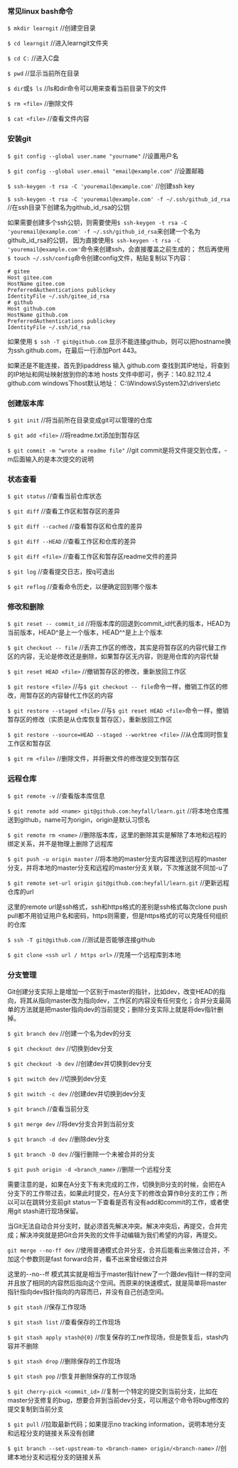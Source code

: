 ### 常见linux bash命令

`$ mkdir learngit`            //创建空目录

`$ cd learngit`               //进入learngit文件夹

`$ cd C:`                     //进入C盘

`$ pwd`                       //显示当前所在目录

`$ dir`或`$ ls`               //ls和dir命令可以用来查看当前目录下的文件

`$ rm <file>`                 //删除文件

`$ cat <file>`                //查看文件内容

### 安装git

`$ git config --global user.name "yourname"`       //设置用户名

`$ git config --global user.email "email@example.com"`   //设置邮箱

`$ ssh-keygen -t rsa -C 'youremail@example.com'`   //创建ssh key

`$ ssh-keygen -t rsa -C 'youremail@example.com' -f ~/.ssh/github_id_rsa`  //在ssh目录下创建名为github_id_rsa的公钥

如果需要创建多个ssh公钥，则需要使用``$ ssh-keygen -t rsa -C 'youremail@example.com' -f ~/.ssh/github_id_rsa``来创建一个名为github_id_rsa的公钥，
因为直接使用``$ ssh-keygen -t rsa -C 'youremail@example.com'``命令来创建ssh，会直接覆盖之前生成的；
然后再使用`$ touch ~/.ssh/config`命令创建config文件，粘贴复制以下内容：
```
# gitee
Host gitee.com
HostName gitee.com
PreferredAuthentications publickey
IdentityFile ~/.ssh/gitee_id_rsa
# github
Host github.com
HostName github.com
PreferredAuthentications publickey
IdentityFile ~/.ssh/id_rsa
```

如果使用 `$ ssh -T git@github.com` 显示不能连接github，则可以把hostname换为ssh.github.com，在最后一行添加Port 443。

如果还是不能连接，首先到ipaddress 输入 github.com 查找到其IP地址，将查到的IP地址和网址映射放到你的本地 hosts 文件中即可，例子：140.82.112.4 github.com
windows下host默认地址： C:\Windows\System32\drivers\etc

### 创建版本库

`$ git init`                  //将当前所在目录变成git可以管理的仓库

`$ git add <file>`        //将readme.txt添加到暂存区

`$ git commit -m "wrote a readme file"` //git commit是将文件提交到仓库，-m后面输入的是本次提交的说明

### 状态查看

`$ git status`                //查看当前仓库状态

`$ git diff`                  //查看工作区和暂存区的差异

`$ git diff --cached`         //查看暂存区和仓库的差异

`$ git diff --HEAD`           //查看工作区和仓库的差异

`$ git diff <file>`          //查看工作区和暂存区readme文件的差异

`$ git log`                   //查看提交日志，按q可退出

`$ git reflog`                //查看命令历史，以便确定回到哪个版本

### 修改和删除

`$ git reset -- commit_id`    //将版本库的回退到commit_id代表的版本，HEAD为当前版本，HEAD^是上一个版本，HEAD^^是上上个版本

`$ git checkout -- file`      //丢弃工作区的修改，其实是将暂存区的内容代替工作区的内容，无论是修改还是删除，如果暂存区无内容，则是用仓库的内容代替

`$ git reset HEAD <file>`    //撤销暂存区的修改，重新放回工作区

`$ git restore <file>`       //与`$ git checkout -- file`命令一样，撤销工作区的修改，用暂存区的内容替代工作区的内容

`$ git restore --staged <file>`  //与`$ git reset HEAD <file>`命令一样，撤销暂存区的修改（实质是从仓库恢复暂存区），重新放回工作区

`$ git restore --source=HEAD --staged --worktree <file>` //从仓库同时恢复工作区和暂存区

`$ git rm <file>`             //删除文件，并将删文件的修改提交到暂存区

### 远程仓库

`$ git remote -v`             //查看版本库信息

`$ git remote add <name> git@github.com:heyfall/learn.git`  //将本地仓库推送到github，name可为origin，origin是默认习惯名

`$ git remote rm <name>`      //删除版本库，这里的删除其实是解除了本地和远程的绑定关系，并不是物理上删除了远程库

`$ git push -u origin master`     //将本地的master分支内容推送到远程的master分支，并将本地的master分支和远程的master分支关联，下次推送就不同加-u了

`$ git remote set-url origin git@github.com:heyfall/learn.git`   //更新远程仓库的url

这里的remote url是ssh格式，ssh和https格式的差别是ssh格式每次clone push pull都不用验证用户名和密码，https则需要，但是https格式的可以克隆任何组织的仓库

`$ ssh -T git@github.com`     //测试是否能够连接github

`$ git clone <ssh url / https orl>`  //克隆一个远程库到本地

### 分支管理

Git创建分支实际上是增加一个区别于master的指针，比如dev，改变HEAD的指向，将其从指向master改为指向dev，工作区的内容没有任何变化；合并分支最简单的方法就是把master指向dev的当前提交；删除分支实际上就是将dev指针删掉。

`$ git branch dev`             //创建一个名为dev的分支

`$ git checkout dev`           //切换到dev分支

`$ git checkout -b dev`        //创建dev并切换到dev分支

`$ git switch dev`             //切换到dev分支

`$ git switch -c dev`          //创建dev并切换到dev分支

`$ git branch`                 //查看当前分支

`$ git merge dev`              //将dev分支合并到当前分支

`$ git branch -d dev`          //删除dev分支

`$ git branch -D dev`          //强行删除一个未被合并的分支

`$ git push origin -d <branch_name>`   //删除一个远程分支

需要注意的是，如果在A分支下有未完成的工作，切换到B分支的时候，会把在A分支下的工作带过去，如果此时提交，在A分支下的修改会算作B分支的工作；所以可以在跳转分支前git status一下查看是否有没有add和commit的工作，或者使用git stash进行现场保留。

当Git无法自动合并分支时，就必须首先解决冲突。解决冲突后，再提交，合并完成；解决冲突就是把Git合并失败的文件手动编辑为我们希望的内容，再提交。

`git merge --no-ff dev`         //使用普通模式合并分支，合并后能看出来做过合并，不加这个参数则是fast forward合并，看不出来曾经做过合并

这里的--no--ff 模式其实就是相当于master指针new了一个跟dev指针一样的空间并且放了相同的内容然后指向这个空间。而原来的快速模式，就是简单将master指针指向dev指针指向的内容而已，并没有自己创造空间。

`$ git stash`                             //保存工作现场

`$ git stash list`                        //查看保存的工作现场

`$ git stash apply stash@{0}`             //恢复保存的工ne作现场，但是恢复后，stash内容并不删除

`$ git stash drop`                        //删除保存的工作现场

`$ git stash pop`                         //恢复并删除保存的工作现场

`$ git cherry-pick <commit_id>`           //复制一个特定的提交到当前分支，比如在master分支修复的bug，想要合并到当前dev分支，可以用这个命令将bug修改的提交复制到当前分支

`$ git pull`                              //拉取最新代码；如果提示no tracking information，说明本地分支和远程分支的链接关系没有创建

`$ git branch --set-upstream-to <branch-name> origin/<branch-name>`   //创建本地分支和远程分支的链接关系

